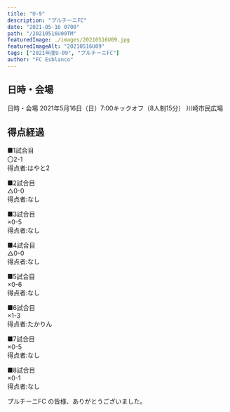 ```yaml
---
title: "U-9"
description: "プルチーニFC"
date: "2021-05-16 0700"
path: "/20210516U09TM"
featuredImage: ./images/20210516U09.jpg
featuredImageAlt: "20210516U09"
tags: ["2021年度U-09", "プルチーニFC"]
author: "FC Esblanco"
---
```



## 日時・会場

日時・会場
2021年5月16日（日）7:00キックオフ（8人制15分）
川崎市民広場

## 得点経過

■1試合目  
〇2-1  
得点者:はやと2

■2試合目  
△0-0  
得点者:なし

■3試合目  
×0-5  
得点者:なし

■4試合目  
△0-0  
得点者:なし

■5試合目  
×0-6  
得点者:なし

■6試合目  
×1-3  
得点者:たかりん

■7試合目  
×0-5  
得点者:なし


■8試合目  
×0-1  
得点者:なし


プルチーニFC の皆様、ありがとうございました。
